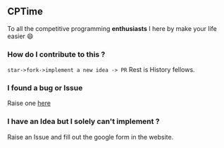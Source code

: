 ## CPTime

To all the competitive programming <strong>enthusiasts</strong> I here by make your life easier :smile:

### How do I contribute to this ?

```star->fork->implement a new idea -> PR```
Rest is History fellows.

### I found a bug or Issue 

Raise one <a href="https://github.com/eswar2001/cptime/issues">here</a>

### I have an Idea but I solely can't implement ?

Raise an Issue and fill out the google form in the website. 
